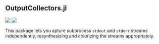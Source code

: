 ## OutputCollectors.jl

[![](https://img.shields.io/badge/docs-stable-blue.svg)](https://juliapackaging.github.io/OutputCollectors.jl/stable)
[![](https://img.shields.io/badge/docs-latest-blue.svg)](https://juliapackaging.github.io/OutputCollectors.jl/dev)

This package lets you apture subprocess `stdout` and `stderr` streams
independently, resynthesizing and colorizing the streams appropriately.
